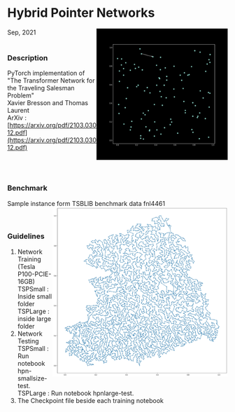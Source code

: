# Hybrid Pointer Networks
Sep, 2021
<img src="Resourses/TSP.gif" align="right" width="300" />
<br>
<br>


### Description
PyTorch implementation of "The Transformer Network for the Traveling Salesman Problem"<br>
Xavier Bresson and Thomas Laurent<br>
ArXiv : [https://arxiv.org/pdf/2103.03012.pdf](https://arxiv.org/pdf/2103.03012.pdf) <br>
<br>
<br>
<br>


### Benchmark
Sample instance form TSBLIB benchmark data fnl4461<br>
<img src="Resourses/fnl4461.jpg" align="right" width="400" /> 
<br>
<br>


### Guidelines
1. Network Training (Tesla P100-PCIE-16GB) <br>
TSPSmall  : Inside small folder<br>
TSPLarge  : inside large folder<br>
2. Network Testing <br>
TSPSmall : Run notebook hpn-smallsize-test.<br>
TSPLarge : Run notebook hpnlarge-test.<br>
3. The Checkpoint file beside each training notebook<br>
<br>

<br>
<br>
<br>



